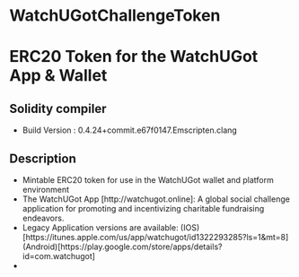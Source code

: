 # WatchUGotChallengeToken
<h1>ERC20 Token for the WatchUGot App & Wallet</h1>
<h2>Solidity compiler</h2>
<ul>
  <li>Build Version : 0.4.24+commit.e67f0147.Emscripten.clang</li>
</ul>
<h2>Description</h2>
<ul>
  <li>Mintable ERC20 token for use in the WatchUGot wallet and platform environment</li>
  <li>The WatchUGot App [http://watchugot.online]: A global social challenge application for promoting and incentivizing charitable fundraising endeavors.</li>
  <li>Legacy Application versions are available: (IOS)[https://itunes.apple.com/us/app/watchugot/id1322293285?ls=1&mt=8] (Android)[https://play.google.com/store/apps/details?id=com.watchugot]<li></ul>
